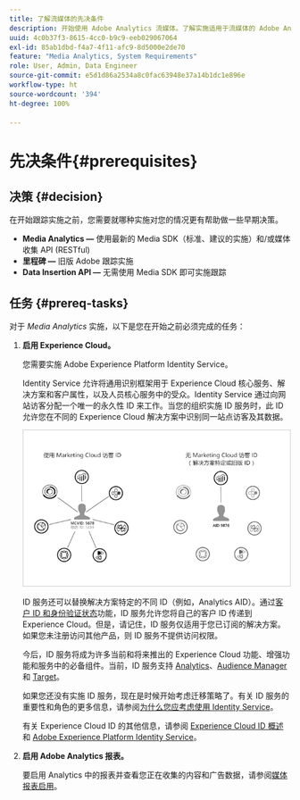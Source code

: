 ```yaml
---
title: 了解流媒体的先决条件
description: 开始使用 Adobe Analytics 流媒体。了解实施适用于流媒体的 Adobe Analytics 所需的工具。
uuid: 4c0b37f3-8615-4cc0-b9c9-eeb029067064
exl-id: 85ab1dbd-f4a7-4f11-afc9-8d5000e2de70
feature: "Media Analytics, System Requirements"
role: User, Admin, Data Engineer
source-git-commit: e5d1d86a2534a8c0fac63948e37a14b1dc1e896e
workflow-type: ht
source-wordcount: '394'
ht-degree: 100%

---
```


# 先决条件{#prerequisites}

## 决策 {#decision}

在开始跟踪实施之前，您需要就哪种实施对您的情况更有帮助做一些早期决策。

* **Media Analytics —** 使用最新的 Media SDK（标准、建议的实施）和/或媒体收集 API (RESTful)
* **里程碑 —** 旧版 Adobe 跟踪实施
* **Data Insertion API —** 无需使用 Media SDK 即可实施跟踪

## 任务 {#prereq-tasks}

对于 *Media Analytics* 实施，以下是您在开始之前必须完成的任务：

1. **启用 Experience Cloud。**

   您需要实施 Adobe Experience Platform Identity Service。

   Identity Service 允许将通用识别框架用于 Experience Cloud 核心服务、解决方案和客户属性，以及人员核心服务中的受众。Identity Service 通过向网站访客分配一个唯一的永久性 ID 来工作。当您的组织实施 ID 服务时，此 ID 允许您在不同的 Experience Cloud 解决方案中识别同一站点访客及其数据。

   ![](assets/mc_id_service_graphic.png)

   ID 服务还可以替换解决方案特定的不同 ID（例如，Analytics AID）。通过[客户 ID 和身份验证状态](https://experienceleague.adobe.com/docs/id-service/using/reference/authenticated-state.html?lang=zh-Hans)功能，ID 服务允许您将自己的客户 ID 传递到 Experience Cloud。但是，请记住，ID 服务仅适用于您已订阅的解决方案。如果您未注册访问其他产品，则 ID 服务不提供访问权限。

   今后，ID 服务将成为许多当前和将来推出的 Experience Cloud 功能、增强功能和服务中的必备组件。当前，ID 服务支持 [Analytics](https://www.adobe.com/cn/marketing-cloud/web-analytics.html)、[Audience Manager](https://www.adobe.com/cn/marketing-cloud/data-management-platform.html) 和 [Target](https://www.adobe.com/cn/marketing-cloud/testing-targeting.html)。

   如果您还没有实施 ID 服务，现在是时候开始考虑迁移策略了。有关 ID 服务的重要性和角色的更多信息，请参阅[为什么您应考虑使用 Identity Service](https://theblog.adobe.com/why-new-adobe-marketing-cloud-id-service-should-be-on-your-radar/)。

   有关 Experience Cloud ID 的其他信息，请参阅 [Experience Cloud ID 概述](https://experienceleague.adobe.com/docs/id-service/using/intro/overview.html?lang=zh-Hans)和 [Adobe Experience Platform Identity Service](https://experienceleague.adobe.com/docs/id-service/using/home.html?lang=zh-Hans)。

1. **启用 Adobe Analytics 报表。**

   要启用 Analytics 中的报表并查看您正在收集的内容和广告数据，请参阅[媒体报表启用](/help/media-reports/media-reports-enable.md)。
